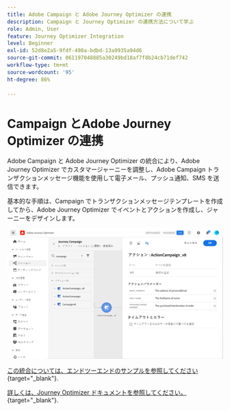 ```yaml
---
title: Adobe Campaign と Adobe Journey Optimizer の連携
description: Campaign と Journey Optimizer の連携方法について学ぶ
role: Admin, User
feature: Journey Optimizer Integration
level: Beginner
exl-id: 52d8e2a5-9fdf-498a-bdbd-13a9935a94d6
source-git-commit: 061197048885a30249bd18af7f8b24cb71def742
workflow-type: tm+mt
source-wordcount: '95'
ht-degree: 86%

---
```


# Campaign とAdobe Journey Optimizer の連携

Adobe Campaign と Adobe Journey Optimizer の統合により、Adobe Journey Optimizer でカスタマージャーニーを調整し、Adobe Campaign トランザクションメッセージ機能を使用して電子メール、プッシュ通知、SMS を送信できます。

基本的な手順は、Campaign でトランザクションメッセージテンプレートを作成してから、Adobe Journey Optimizer でイベントとアクションを作成し、ジャーニーをデザインします。


![](assets/ajo-integration.png)


[この統合については、エンドツーエンドのサンプルを参照してください](https://experienceleague.adobe.com/docs/journey-optimizer/using/orchestrate-journeys/about-journey-building/using-adobe-campaign-classic.html?lang=ja){target="_blank"}.


[詳しくは、Journey Optimizer ドキュメントを参照してください。](https://experienceleague.adobe.com/docs/journey-optimizer/using/orchestrate-journeys/about-journey-building/using-adobe-campaign-classic.html?lang=ja){target="_blank"}.
